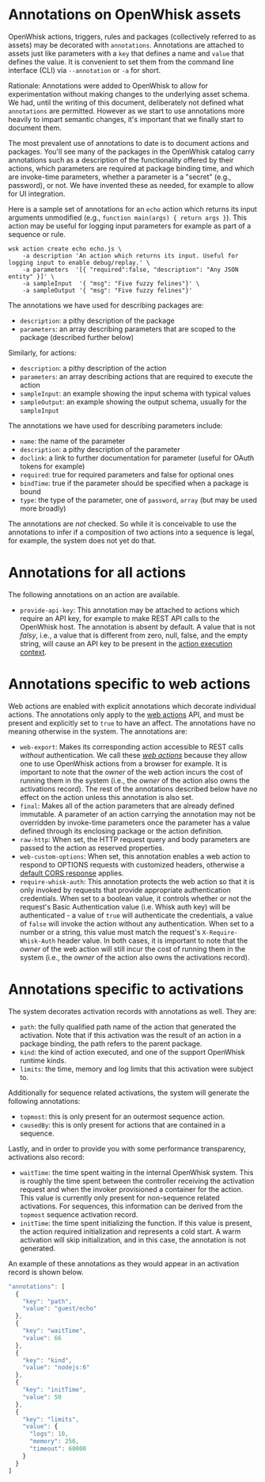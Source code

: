 <!--
#
# Licensed to the Apache Software Foundation (ASF) under one or more
# contributor license agreements.  See the NOTICE file distributed with
# this work for additional information regarding copyright ownership.
# The ASF licenses this file to You under the Apache License, Version 2.0
# (the "License"); you may not use this file except in compliance with
# the License.  You may obtain a copy of the License at
#
#     http://www.apache.org/licenses/LICENSE-2.0
#
# Unless required by applicable law or agreed to in writing, software
# distributed under the License is distributed on an "AS IS" BASIS,
# WITHOUT WARRANTIES OR CONDITIONS OF ANY KIND, either express or implied.
# See the License for the specific language governing permissions and
# limitations under the License.
#
-->
# Annotations on OpenWhisk assets

OpenWhisk actions, triggers, rules and packages (collectively referred to as assets) may be decorated with `annotations`. Annotations are attached to assets just like parameters with a `key` that defines a name and `value` that defines the value. It is convenient to set them from the command line interface (CLI) via `--annotation` or `-a` for short.

Rationale: Annotations were added to OpenWhisk to allow for experimentation without making changes to the underlying asset schema. We had, until the writing of this document, deliberately not defined what `annotations` are permitted. However as we start to use annotations more heavily to impart semantic changes, it's important that we finally start to document them.

The most prevalent use of annotations to date is to document actions and packages. You'll see many of the packages in the OpenWhisk catalog carry annotations such as a description of the functionality offered by their actions, which parameters are required at package binding time, and which are invoke-time parameters, whether a parameter is a "secret" (e.g., password), or not. We have invented these as needed, for example to allow for UI integration.

Here is a sample set of annotations for an `echo` action which returns its input arguments unmodified (e.g., `function main(args) { return args }`). This action may be useful for logging input parameters for example as part of a sequence or rule.

```
wsk action create echo echo.js \
    -a description 'An action which returns its input. Useful for logging input to enable debug/replay.' \
    -a parameters  '[{ "required":false, "description": "Any JSON entity" }]' \
    -a sampleInput  '{ "msg": "Five fuzzy felines"}' \
    -a sampleOutput '{ "msg": "Five fuzzy felines"}'
```

The annotations we have used for describing packages are:

* `description`: a pithy description of the package
* `parameters`: an array describing parameters that are scoped to the package (described further below)

Similarly, for actions:

* `description`: a pithy description of the action
* `parameters`: an array describing actions that are required to execute the action
* `sampleInput`: an example showing the input schema with typical values
* `sampleOutput`: an example showing the output schema, usually for the `sampleInput`

The annotations we have used for describing parameters include:

* `name`: the name of the parameter
* `description`: a pithy description of the parameter
* `doclink`: a link to further documentation for parameter (useful for OAuth tokens for example)
* `required`: true for required parameters and false for optional ones
* `bindTime`: true if the parameter should be specified when a package is bound
* `type`: the type of the parameter, one of `password`, `array` (but may be used more broadly)

The annotations are _not_ checked. So while it is conceivable to use the annotations to infer if a composition of two actions into a sequence is legal, for example, the system does not yet do that.

# Annotations for all actions

The following annotations on an action are available.

* `provide-api-key`: This annotation may be attached to actions which require an API key, for example to make REST API calls to the OpenWhisk host.
The annotation is absent by default. A value that is not _falsy_, i.e., a value that is different from zero, null, false, and the empty string, will
cause an API key to be present in the [action execution context](./actions.md#accessing-action-metadata-within-the-action-body).


# Annotations specific to web actions

Web actions are enabled with explicit annotations which decorate individual actions. The annotations only apply to the [web actions](webactions.md) API,
and must be present and explicitly set to `true` to have an affect. The annotations have no meaning otherwise in the system. The annotations are:

* `web-export`: Makes its corresponding action accessible to REST calls _without_ authentication. We call these [_web actions_](webactions.md) because they allow one to use OpenWhisk actions from a browser for example. It is important to note that the _owner_ of the web action incurs the cost of running them in the system (i.e., the _owner_ of the action also owns the activations record). The rest of the annotations described below have no effect on the action unless this annotation is also set.
* `final`: Makes all of the action parameters that are already defined immutable. A parameter of an action carrying the annotation may not be overridden by invoke-time parameters once the parameter has a value defined through its enclosing package or the action definition.
* `raw-http`: When set, the HTTP request query and body parameters are passed to the action as reserved properties.
* `web-custom-options`: When set, this annotation enables a web action to respond to OPTIONS requests with customized headers, otherwise a [default CORS response](webactions.md#options-requests) applies.
* `require-whisk-auth`: This annotation protects the web action so that it is only invoked by requests that provide appropriate authentication credentials. When set to a boolean value, it controls whether or not the request's Basic Authentication value (i.e. Whisk auth key) will be authenticated - a value of `true` will authenticate the credentials, a value of `false` will invoke the action without any authentication. When set to a number or a string, this value must match the request's `X-Require-Whisk-Auth` header value. In both cases, it is important to note that the _owner_ of the web action will still incur the cost of running them in the system (i.e., the _owner_ of the action also owns the activations record).

# Annotations specific to activations

The system decorates activation records with annotations as well. They are:

* `path`: the fully qualified path name of the action that generated the activation. Note that if this activation was the result of an action in a package binding, the path refers to the parent package.
* `kind`: the kind of action executed, and one of the support OpenWhisk runtime kinds.
* `limits`: the time, memory and log limits that this activation were subject to.

Additionally for sequence related activations, the system will generate the following annotations:

* `topmost`: this is only present for an outermost sequence action.
* `causedBy`: this is only present for actions that are contained in a sequence.

Lastly, and in order to provide you with some performance transparency, activations also record:

* `waitTime`: the time spent waiting in the internal OpenWhisk system. This is roughly the time spent between the controller receiving the activation request and when the invoker provisioned a container for the action. This value is currently only present for non-sequence related activations. For sequences, this information can be derived from the `topmost` sequence activation record.
* `initTime`: the time spent initializing the function. If this value is present, the action required initialization and represents a cold start. A warm activation will skip initialization, and in this case, the annotation is not generated.

An example of these annotations as they would appear in an activation record is shown below.

```javascript
"annotations": [
  {
    "key": "path",
    "value": "guest/echo"
  },
  {
    "key": "waitTime",
    "value": 66
  },
  {
    "key": "kind",
    "value": "nodejs:6"
  },
  {
    "key": "initTime",
    "value": 50
  },
  {
    "key": "limits",
    "value": {
      "logs": 10,
      "memory": 256,
      "timeout": 60000
    }
  }
]
```

